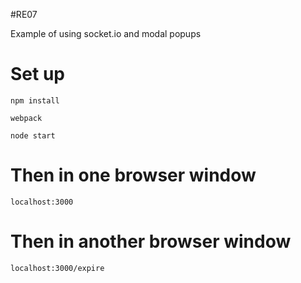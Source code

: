 #RE07

Example of using socket.io and modal popups

# Set up

`npm install`

`webpack`

`node start`

# Then in one browser window

`localhost:3000`

# Then in another browser window

`localhost:3000/expire`



